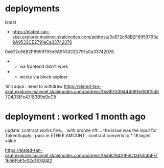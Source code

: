# deployments

latest

- https://elated-tan-skat.explorer.mainnet.skalenodes.com/address/0x672c68B2F8959793e9A9533CE2791aCa33742076

0x672c68B2F8959793e9A9533CE2791aCa33742076

- - via frontend didn't work
- - works via block exploer

1mil aqua : need to withdraw
https://elated-tan-skat.explorer.mainnet.skalenodes.com/address/0x8EE33944408Fe088f5d67D403fFe47f83B9d0cC5

# deployment : worked 1 month ago

update: contract works fine.... with bronze nft.... the issue was the input for TokenSupply : pass in ETHER AMOUNT , contract converts to ^ 18 bigInt value

https://elated-tan-skat.explorer.mainnet.skalenodes.com/address/0xbB794A1F6C13E604bFEf1b56FbE1e02d1674f4f2
